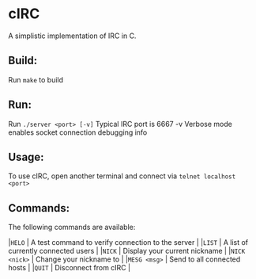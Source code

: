 # cIRC
A simplistic implementation of IRC in C.

## Build:
Run `make` to build

## Run:
Run `./server <port> [-v]`
	<port> 		Typical IRC port is 6667
	-v		Verbose mode enables socket connection debugging info

## Usage:
To use cIRC, open another terminal and connect via `telnet localhost <port>`

## Commands:
The following commands are available:

|`HELO`		| A test command to verify connection to the server	|
|`LIST`		| A list of currently connected users			|
|`NICK`		| Display your current nickname				|
|`NICK <nick>`	| Change your nickname to *<nick>*			|
|`MESG <msg>`	| Send *<msg>* to all connected hosts			|
|`QUIT`		| Disconnect from cIRC 					|

